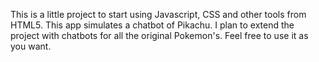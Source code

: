 This is a little project to start using Javascript, CSS and other tools from HTML5.
This app simulates a chatbot of Pikachu. I plan to extend the project with chatbots for all the original Pokemon's.
Feel free to use it as you want.

